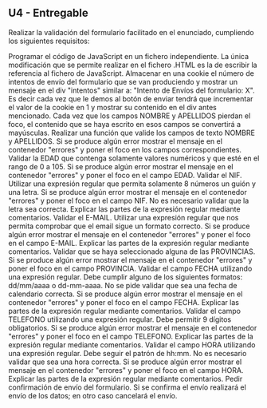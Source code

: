 ## U4 - Entregable
Realizar la validación del formulario facilitado en el enunciado, cumpliendo los siguientes requisitos:

Programar el código de JavaScript en un fichero independiente. La única modificación que se permite realizar en el fichero .HTML es la de escribir la referencia al fichero de JavaScript.
Almacenar en una cookie el número de intentos de envío del formulario que se van produciendo y mostrar un mensaje en el div "intentos" similar a: "Intento de Envíos del formulario: X". Es decir cada vez que le demos al botón de enviar tendrá que incrementar el valor de la cookie en 1 y mostrar su contenido en el div antes mencionado.
Cada vez que los campos NOMBRE y APELLIDOS pierdan el foco, el contenido que se haya escrito en esos campos se convertirá a mayúsculas.
Realizar una función que valide los campos de texto NOMBRE y APELLIDOS. Si se produce algún error mostrar el mensaje en el contenedor "errores" y poner el foco en los campos correspondientes.
Validar la EDAD que contenga solamente valores numéricos y que esté en el rango de 0 a 105. Si se produce algún error mostrar el mensaje en el contenedor "errores" y poner el foco en el campo EDAD.
Validar el NIF. Utilizar una expresión regular que permita solamente 8 números un guión y una letra. Si se produce algún error mostrar el mensaje en el contenedor "errores" y poner el foco en el campo NIF. No es necesario validar que la letra sea correcta. Explicar las partes de la expresión regular mediante comentarios.
Validar el E-MAIL. Utilizar una expresión regular que nos permita comprobar que el email sigue un formato correcto. Si se produce algún error mostrar el mensaje en el contenedor "errores" y poner el foco en el campo E-MAIL. Explicar las partes de la expresión regular mediante comentarios.
Validar que se haya seleccionado alguna de las PROVINCIAS. Si se produce algún error mostrar el mensaje en el contenedor "errores" y poner el foco en el campo PROVINCIA.
Validar el campo FECHA utilizando una expresión regular. Debe cumplir alguno de los siguientes formatos: dd/mm/aaaa o dd-mm-aaaa. No se pide validar que sea una fecha de calendario correcta. Si se produce algún error mostrar el mensaje en el contenedor "errores" y poner el foco en el campo FECHA. Explicar las partes de la expresión regular mediante comentarios.
Validar el campo TELEFONO utilizando una expresión regular. Debe permitir 9 dígitos obligatorios. Si se produce algún error mostrar el mensaje en el contenedor "errores" y poner el foco en el campo TELEFONO. Explicar las partes de la expresión regular mediante comentarios.
Validar el campo HORA utilizando una expresión regular. Debe seguir el patrón de hh:mm. No es necesario validar que sea una hora correcta. Si se produce algún error mostrar el mensaje en el contenedor "errores" y poner el foco en el campo HORA. Explicar las partes de la expresión regular mediante comentarios.
Pedir confirmación de envío del formulario. Si se confirma el envío realizará el envío de los datos; en otro caso cancelará el envío.
